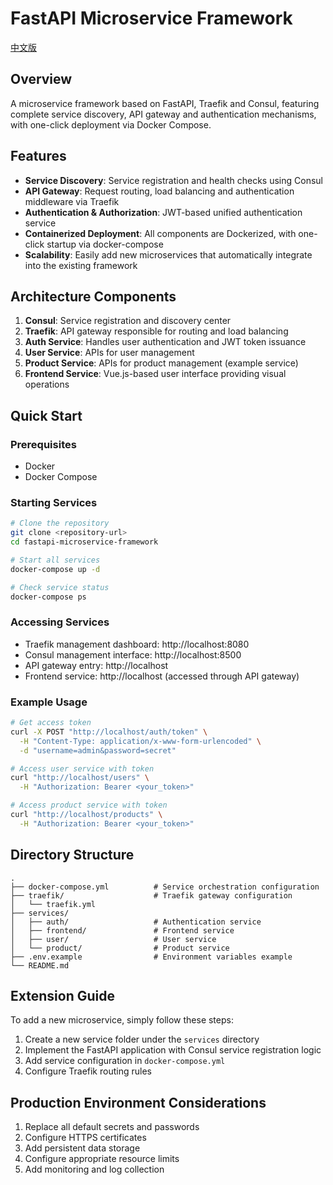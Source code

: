# FastAPI Microservice Framework

[中文版](./readme.md)

## Overview

A microservice framework based on FastAPI, Traefik and Consul, featuring complete service discovery, API gateway and authentication mechanisms, with one-click deployment via Docker Compose.

## Features

- **Service Discovery**: Service registration and health checks using Consul
- **API Gateway**: Request routing, load balancing and authentication middleware via Traefik
- **Authentication & Authorization**: JWT-based unified authentication service
- **Containerized Deployment**: All components are Dockerized, with one-click startup via docker-compose
- **Scalability**: Easily add new microservices that automatically integrate into the existing framework

## Architecture Components

1. **Consul**: Service registration and discovery center
2. **Traefik**: API gateway responsible for routing and load balancing
3. **Auth Service**: Handles user authentication and JWT token issuance
4. **User Service**: APIs for user management
5. **Product Service**: APIs for product management (example service)
6. **Frontend Service**: Vue.js-based user interface providing visual operations

## Quick Start

### Prerequisites

- Docker
- Docker Compose

### Starting Services
```bash
# Clone the repository
git clone <repository-url>
cd fastapi-microservice-framework

# Start all services
docker-compose up -d

# Check service status
docker-compose ps
```
### Accessing Services

- Traefik management dashboard: http://localhost:8080
- Consul management interface: http://localhost:8500
- API gateway entry: http://localhost
- Frontend service: http://localhost (accessed through API gateway)

### Example Usage
```bash
# Get access token
curl -X POST "http://localhost/auth/token" \
  -H "Content-Type: application/x-www-form-urlencoded" \
  -d "username=admin&password=secret"

# Access user service with token
curl "http://localhost/users" \
  -H "Authorization: Bearer <your_token>"

# Access product service with token
curl "http://localhost/products" \
  -H "Authorization: Bearer <your_token>"
```
## Directory Structure
```
.
├── docker-compose.yml          # Service orchestration configuration
├── traefik/                    # Traefik gateway configuration
│   └── traefik.yml
├── services/
│   ├── auth/                   # Authentication service
│   ├── frontend/               # Frontend service
│   ├── user/                   # User service
│   └── product/                # Product service
├── .env.example                # Environment variables example
└── README.md
```
## Extension Guide

To add a new microservice, simply follow these steps:

1. Create a new service folder under the `services` directory
2. Implement the FastAPI application with Consul service registration logic
3. Add service configuration in `docker-compose.yml`
4. Configure Traefik routing rules

## Production Environment Considerations

1. Replace all default secrets and passwords
2. Configure HTTPS certificates
3. Add persistent data storage
4. Configure appropriate resource limits
5. Add monitoring and log collection